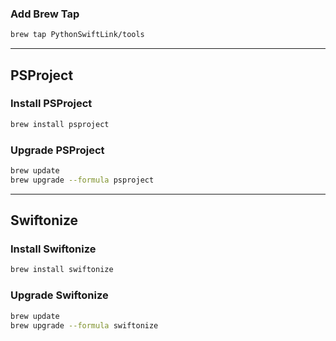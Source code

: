


### Add Brew Tap

```sh
brew tap PythonSwiftLink/tools
```
* * *
## PSProject

### Install PSProject

```sh
brew install psproject
```

### Upgrade PSProject

```sh
brew update
brew upgrade --formula psproject
```
* * *
## Swiftonize

### Install Swiftonize

```sh
brew install swiftonize
```

### Upgrade Swiftonize

```sh
brew update
brew upgrade --formula swiftonize
```
